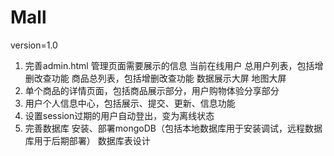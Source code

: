 # Mall

version=1.0

1. 完善admin.html 管理页面需要展示的信息
        当前在线用户
        总用户列表，包括增删改查功能
        商品总列表，包括增删改查功能
        数据展示大屏
        地图大屏
2. 单个商品的详情页面，包括商品展示部分，用户购物体验分享部分
3. 用户个人信息中心，包括展示、提交、更新、信息功能
4. 设置session过期的用户自动登出，变为离线状态
5. 完善数据库
            安装、部署mongoDB（包括本地数据库用于安装调试，远程数据库用于后期部署）
            数据库表设计